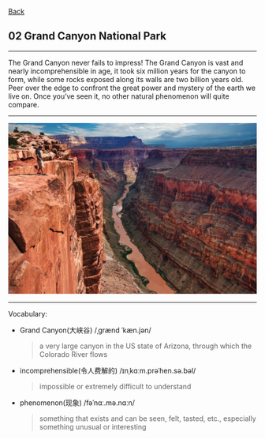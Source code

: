 [Back](../README.md)

## 02 Grand Canyon National Park

<hr>
The Grand Canyon never fails to impress!
The Grand Canyon is vast and nearly incomprehensible in age,
it took six million years for the canyon to form, while some rocks exposed along its walls are two billion years old. 
Peer over the edge to confront the great power and mystery of the earth we live on. 
Once you’ve seen it, no other natural phenomenon will quite compare.


<hr>

![Grand Canyon National Park](https://github.com/Elliot518/mcp-oss-repo/blob/main/america/GCNP.png?raw=true)

<hr>

Vocabulary:

- Grand Canyon(大峡谷)  /ˌɡrænd ˈkæn.jən/

    >a very large canyon in the US state of Arizona, through which the Colorado River flows

- incomprehensible(令人费解的)  /ɪnˌkɑːm.prəˈhen.sə.bəl/

    >impossible or extremely difficult to understand

- phenomenon(现象)  /fəˈnɑː.mə.nɑːn/

    >something that exists and can be seen, felt, tasted, etc., especially something unusual or interesting



